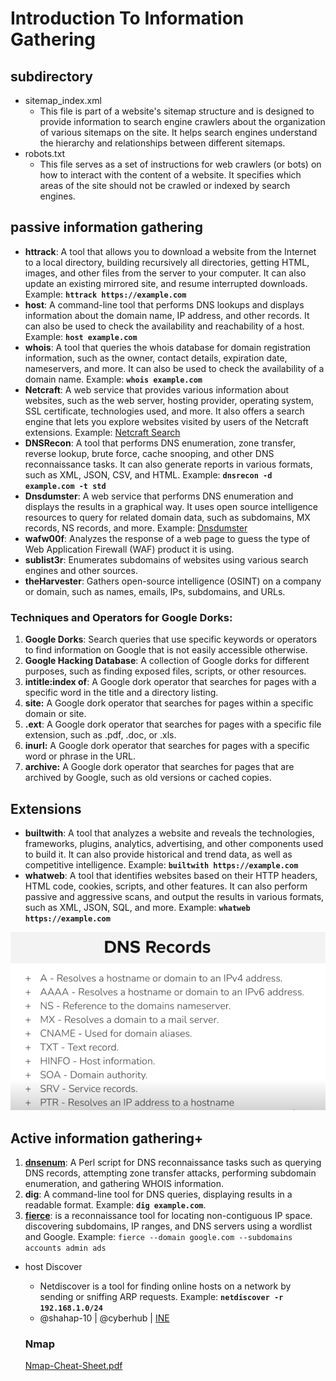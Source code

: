 # Introduction To Information Gathering

## subdirectory

- sitemap_index.xml
    - This file is part of a website's sitemap structure and is designed to provide information to search engine crawlers about the organization of various sitemaps on the site. It helps search engines understand the hierarchy and relationships between different sitemaps.
- robots.txt
    - This file serves as a set of instructions for web crawlers (or bots) on how to interact with the content of a website. It specifies which areas of the site should not be crawled or indexed by search engines.

## passive information gathering

- **httrack**: A tool that allows you to download a website from the Internet to a local directory, building recursively all directories, getting HTML, images, and other files from the server to your computer. It can also update an existing mirrored site, and resume interrupted downloads. Example: **`httrack https://example.com`**
- **host**: A command-line tool that performs DNS lookups and displays information about the domain name, IP address, and other records. It can also be used to check the availability and reachability of a host. Example: **`host example.com`**
- **whois**: A tool that queries the whois database for domain registration information, such as the owner, contact details, expiration date, nameservers, and more. It can also be used to check the availability of a domain name. Example: **`whois example.com`**
- **Netcraft**: A web service that provides various information about websites, such as the web server, hosting provider, operating system, SSL certificate, technologies used, and more. It also offers a search engine that lets you explore websites visited by users of the Netcraft extensions. Example: [Netcraft Search](https://searchdns.netcraft.com/)
- **DNSRecon**: A tool that performs DNS enumeration, zone transfer, reverse lookup, brute force, cache snooping, and other DNS reconnaissance tasks. It can also generate reports in various formats, such as XML, JSON, CSV, and HTML. Example: **`dnsrecon -d example.com -t std`**
- **Dnsdumster**: A web service that performs DNS enumeration and displays the results in a graphical way. It uses open source intelligence resources to query for related domain data, such as subdomains, MX records, NS records, and more. Example: [Dnsdumster](https://dnsdumpster.com/)
- **wafw00f**: Analyzes the response of a web page to guess the type of Web Application Firewall (WAF) product it is using.
- **sublist3r**: Enumerates subdomains of websites using various search engines and other sources.
- **theHarvester**: Gathers open-source intelligence (OSINT) on a company or domain, such as names, emails, IPs, subdomains, and URLs.

### **Techniques and Operators for Google Dorks:**

1. **Google Dorks**: Search queries that use specific keywords or operators to find information on Google that is not easily accessible otherwise.
2. **Google Hacking Database**: A collection of Google dorks for different purposes, such as finding exposed files, scripts, or other resources.
3. **intitle:index of**: A Google dork operator that searches for pages with a specific word in the title and a directory listing.
4. **site:** A Google dork operator that searches for pages within a specific domain or site.
5. **.ext**: A Google dork operator that searches for pages with a specific file extension, such as .pdf, .doc, or .xls.
6. **inurl:** A Google dork operator that searches for pages with a specific word or phrase in the URL.
7. **archive:** A Google dork operator that searches for pages that are archived by Google, such as old versions or cached copies.

## Extensions

- **builtwith**: A tool that analyzes a website and reveals the technologies, frameworks, plugins, analytics, advertising, and other components used to build it. It can also provide historical and trend data, as well as competitive intelligence. Example: **`builtwith https://example.com`**
- **whatweb**: A tool that identifies websites based on their HTTP headers, HTML code, cookies, scripts, and other features. It can also perform passive and aggressive scans, and output the results in various formats, such as XML, JSON, SQL, and more. Example: **`whatweb https://example.com`**

![Untitled](Introduction%20To%20Information%20Gathering%201db2dc14155d484fbbbe9dcfb5341824/Untitled.png)

## Active information gathering+

1. **[dnsenum](https://github.com/fwaeytens/dnsenum)**: A Perl script for DNS reconnaissance tasks such as querying DNS records, attempting zone transfer attacks, performing subdomain enumeration, and gathering WHOIS information.
2. **dig**: A command-line tool for DNS queries, displaying results in a readable format. Example: **`dig example.com`**.
3. **[fierce](https://github.com/mschwager/fierce)**:  is a reconnaissance tool for locating non-contiguous IP space. discovering subdomains, IP ranges, and DNS servers using a wordlist and Google. Example: `fierce --domain google.com --subdomains accounts admin ads`
- host Discover
    - Netdiscover is a tool for finding online hosts on a network by sending or sniffing ARP requests. Example: **`netdiscover -r 192.168.1.0/24`**
    - @shahap-10 | @cyberhub | [INE](https://my.ine.com/)
    
    ### Nmap
    
    [Nmap-Cheat-Sheet.pdf](Introduction%20To%20Information%20Gathering%201db2dc14155d484fbbbe9dcfb5341824/Nmap-Cheat-Sheet.pdf)

